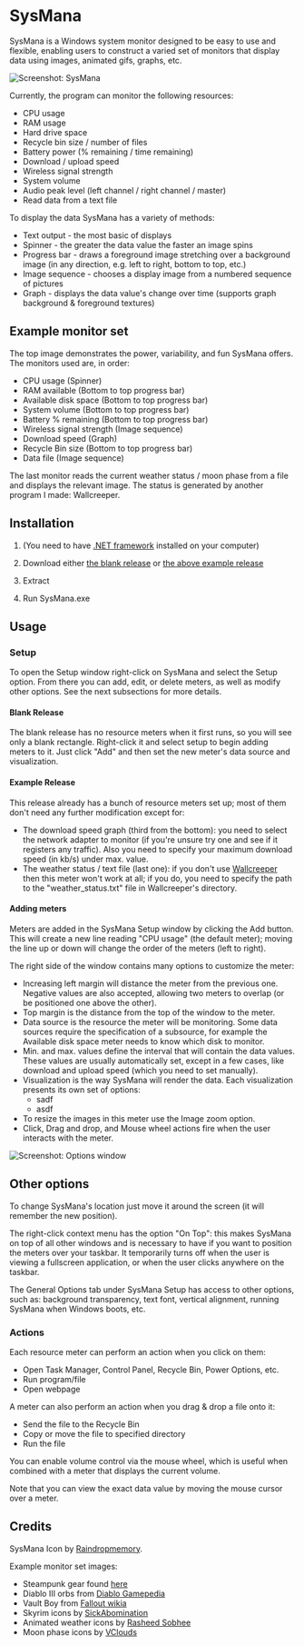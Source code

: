 SysMana
=======

SysMana is a Windows system monitor designed to be easy to use and flexible, enabling users to construct a varied set of monitors that display data using images, animated gifs, graphs, etc.

![Screenshot: SysMana](http://i.imgur.com/CMaGFS7.gif)

Currently, the program can monitor the following resources:
* CPU usage
* RAM usage
* Hard drive space
* Recycle bin size / number of files
* Battery power (% remaining / time remaining)
* Download / upload speed
* Wireless signal strength
* System volume
* Audio peak level (left channel / right channel / master)
* Read data from a text file

To display the data SysMana has a variety of methods:
* Text output - the most basic of displays
* Spinner - the greater the data value the faster an image spins
* Progress bar - draws a foreground image stretching over a background image (in any direction, e.g. left to right, bottom to top, etc.)
* Image sequence - chooses a display image from a numbered sequence of pictures
* Graph - displays the data value's change over time (supports graph background & foreground textures)


Example monitor set
---------------------

The top image demonstrates the power, variability, and fun SysMana offers. The monitors used are, in order:
* CPU usage (Spinner)
* RAM available (Bottom to top progress bar)
* Available disk space (Bottom to top progress bar)
* System volume (Bottom to top progress bar)
* Battery % remaining (Bottom to top progress bar)
* Wireless signal strength (Image sequence)
* Download speed (Graph)
* Recycle Bin size (Bottom to top progress bar)
* Data file (Image sequence)

The last monitor reads the current weather status / moon phase from a file and displays the relevant image. The status is generated by another program I made: Wallcreeper.


Installation
-------------

1. (You need to have [.NET framework](http://www.microsoft.com/en-us/download/details.aspx?id=30653) installed on your computer)

2. Download either [the blank release](https://github.com/Winterstark/SysMana/releases)
 or [the above example release](https://github.com/Winterstark/SysMana/releases)

3. Extract

4. Run SysMana.exe


Usage
------

### Setup

To open the Setup window right-click on SysMana and select the Setup option. From there you can add, edit, or delete meters, as well as modify other options. See the next subsections for more details.

#### Blank Release

The blank release has no resource meters when it first runs, so you will see only a blank rectangle. Right-click it and select setup to begin adding meters to it. Just click "Add" and then set the new meter's data source and visualization.

#### Example Release

This release already has a bunch of resource meters set up; most of them don't need any further modification except for:
* The download speed graph (third from the bottom): you need to select the network adapter to monitor (if you're unsure try one and see if it registers any traffic). Also you need to specify your maximum download speed (in kb/s) under max. value.
* The weather status / text file (last one): if you don't use [Wallcreeper]() then this meter won't work at all; if you do, you need to specify the path to the "weather_status.txt" file in Wallcreeper's directory.

#### Adding meters

Meters are added in the SysMana Setup window by clicking the Add button. This will create a new line reading "CPU usage" (the default meter); moving the line up or down will change the order of the meters (left to right).

The right side of the window contains many options to customize the meter:
- Increasing left margin will distance the meter from the previous one. Negative values are also accepted, allowing two meters to overlap (or be positioned one above the other).
- Top margin is the distance from the top of the window to the meter.
- Data source is the resource the meter will be monitoring. Some data sources require the specification of a subsource, for example the Available disk space meter needs to know which disk to monitor.
- Min. and max. values define the interval that will contain the data values. These values are usually automatically set, except in a few cases, like download and upload speed (which you need to set manually).
- Visualization is the way SysMana will render the data. Each visualization presents its own set of options:
  - sadf
  - asdf
- To resize the images in this meter use the Image zoom option.
- Click, Drag and drop, and Mouse wheel actions fire when the user interacts with the meter.

![Screenshot: Options window](http://i.imgur.com/dEzYx9S.png)

## Other options

To change SysMana's location just move it around the screen (it will remember the new position).

The right-click context menu has the option "On Top": this makes SysMana on top of all other windows and is necessary to have if you want to position the meters over your taskbar. It temporarily turns off when the user is viewing a fullscreen application, or when the user clicks anywhere on the taskbar.

The General Options tab under SysMana Setup has access to other options, such as: background transparency, text font, vertical alignment, running SysMana when Windows boots, etc.

### Actions

Each resource meter can perform an action when you click on them:
* Open Task Manager, Control Panel, Recycle Bin, Power Options, etc.
* Run program/file
* Open webpage

A meter can also perform an action when you drag & drop a file onto it:
* Send the file to the Recycle Bin
* Copy or move the file to specified directory
* Run the file

You can enable volume control via the mouse wheel, which is useful when combined with a meter that displays the current volume.

Note that you can view the exact data value by moving the mouse cursor over a meter.


Credits
----------

SysMana Icon by [Raindropmemory](http://raindropmemory.deviantart.com/art/Legendora-Icon-Set-118999011).

Example monitor set images:
* Steampunk gear found [here](http://www.gjillianstone.com/the-yard-men.html)
* Diablo III orbs from [Diablo Gamepedia](http://diablo.gamepedia.com/Category:Diablo_III_User_Interface_Images)
* Vault Boy from [Fallout wikia](http://fallout.wikia.com/wiki/Category:Fallout_3_achievement_and_trophy_images)
* Skyrim icons by [SickAbomination](http://sickabomination.deviantart.com/art/Skyrim-Orb-270815282)
* Animated weather icons by [Rasheed Sobhee](http://www.behance.net/gallery/Weather-Animation-Icons-Free-Download/10740083)
* Moon phase icons by [VClouds](http://vclouds.deviantart.com/art/VClouds-Weather-2-179058977)